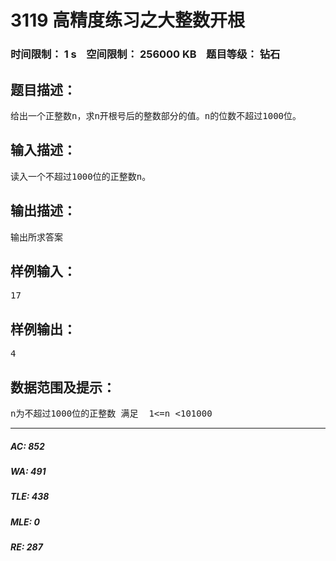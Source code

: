 # 3119 高精度练习之大整数开根   
### 时间限制： 1 s&nbsp;&nbsp;&nbsp;&nbsp;空间限制： 256000 KB&nbsp;&nbsp;&nbsp;&nbsp;题目等级： 钻石  
## 题目描述：  

<pre>
给出一个正整数n，求n开根号后的整数部分的值。n的位数不超过1000位。
</pre>
  
  
## 输入描述：  

<pre>
读入一个不超过1000位的正整数n。
</pre>
  
  
## 输出描述：  

<pre>
输出所求答案
</pre>
  
  
## 样例输入：  

<pre>
17
</pre>
  
  
## 样例输出：  

<pre>
4
</pre>
  
  
## 数据范围及提示：  

<pre>
n为不超过1000位的正整数 满足  1<=n <101000
</pre>
  
  
***  

##### AC: 852  
##### WA: 491  
##### TLE: 438  
##### MLE: 0  
##### RE: 287  
